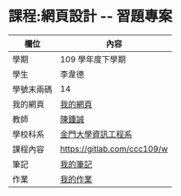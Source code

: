 # 課程:網頁設計 -- 習題專案

欄位 | 內容
-----|--------
學期 | 109 學年度下學期
學生 |  李韋德
學號末兩碼 | 14
我的網頁 | [我的網頁](https://derek120432.github.io/wp109b/final%20homework/draw.html)
教師 | [陳鍾誠](https://www.nqu.edu.tw/educsie/index.php?act=blog&code=list&ids=4)
學校科系 | [金門大學資訊工程系](https://www.nqu.edu.tw/educsie/index.php)
課程內容 | https://gitlab.com/ccc109/w
筆記 | [我的筆記](mynote.md)
作業 | [我的作業](final%20homework/draw.html)
